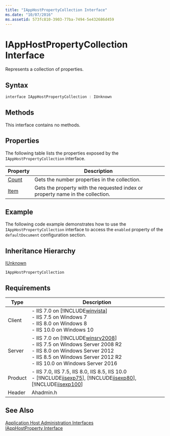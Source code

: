```yaml
---
title: "IAppHostPropertyCollection Interface"
ms.date: "10/07/2016"
ms.assetid: 573fc810-3903-77ba-7494-5e432686d459
---
```

# IAppHostPropertyCollection Interface
Represents a collection of properties.  
  
## Syntax  
  
```cpp  
interface IAppHostPropertyCollection : IUnknown  
```  
  
## Methods  
 This interface contains no methods.  
  
## Properties  
 The following table lists the properties exposed by the `IAppHostPropertyCollection` interface.  
  
|Property|Description|  
|--------------|-----------------|  
|[Count](../../web-development-reference\native-code-api-reference/iapphostpropertycollection-count-property.md)|Gets the number properties in the collection.|  
|[Item](../../web-development-reference\native-code-api-reference/iapphostpropertycollection-item-property.md)|Gets the property with the requested index or property name in the collection.|  
  
## Example  
 The following code example demonstrates how to use the `IAppHostPropertyCollection` interface to access the `enabled` property of the `defaultDocument` configuration section.  
  
<!-- TODO: review snippet reference  [!CODE [IAppHostAdminLibrary#5](IAppHostAdminLibrary#5)]  -->  
  
## Inheritance Hierarchy  
 [IUnknown](http://go.microsoft.com/fwlink/?LinkId=55951)  
  
 `IAppHostPropertyCollection`  
  
## Requirements  
  
|Type|Description|  
|----------|-----------------|  
|Client|-   IIS 7.0 on [!INCLUDE[winvista](../../wmi-provider/includes/winvista-md.md)]<br />-   IIS 7.5 on Windows 7<br />-   IIS 8.0 on Windows 8<br />-   IIS 10.0 on Windows 10|  
|Server|-   IIS 7.0 on [!INCLUDE[winsrv2008](../../wmi-provider/includes/winsrv2008-md.md)]<br />-   IIS 7.5 on Windows Server 2008 R2<br />-   IIS 8.0 on Windows Server 2012<br />-   IIS 8.5 on Windows Server 2012 R2<br />-   IIS 10.0 on Windows Server 2016|  
|Product|-   IIS 7.0, IIS 7.5, IIS 8.0, IIS 8.5, IIS 10.0<br />-   [!INCLUDE[iisexp75](../../web-development-reference/native-code-api-reference/includes/iisexp75-md.md)], [!INCLUDE[iisexp80](../../web-development-reference/native-code-api-reference/includes/iisexp80-md.md)], [!INCLUDE[iisexp100](../../web-development-reference/native-code-api-reference/includes/iisexp100-md.md)]|  
|Header|Ahadmin.h|  
  
## See Also  
 [Application Host Administration Interfaces](../../web-development-reference\native-code-api-reference/application-host-administration-interfaces.md)   
 [IAppHostProperty Interface](../../web-development-reference\native-code-api-reference/iapphostproperty-interface.md)